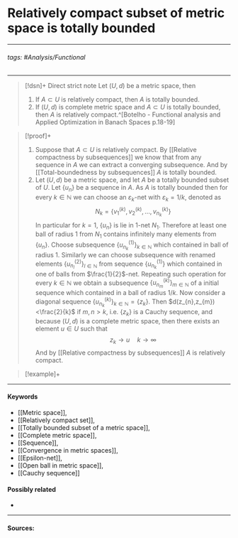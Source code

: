 # Relatively compact subset of metric space is totally bounded
***
###### tags: #Analysis/Functional 
***
>[!dsn]+ Direct strict note
>Let $(U,d)$ be a metric space, then
>1. If $A\subset U$ is relatively compact, then $A$ is totally bounded.
>2. If $(U,d)$ is complete metric space and $A\subset U$ is totally bounded, then $A$ is relatively compact.^[Botelho - Functional analysis and Applied Optimization in Banach Spaces p.18-19]

>[!proof]+
>1. Suppose that $A\subset U$ is relatively compact. By [[Relative compactness by subsequences]] we know that from any sequence in $A$ we can extract a converging subsequence. And by [[Total-boundedness by subsequences]] $A$ is totally bounded.
>2. Let $(U,d)$ be a metric space, and let $A$ be a totally bounded subset of $U$. Let $\{u_{n}\}$ be a sequence in $A$. As $A$ is totally bounded then for every $k\in\mathbb{N}$ we can choose an $\varepsilon_{k}$-net with $\varepsilon_{k}=1/k$, denoted as
>   $$N_{k}=\left\{v_{1}^{(k)},v_{2}^{(k)},\dots,v_{n_{k}}^{(k)}\right\}$$
>   In particular for $k=1$, $\{u_{n}\}$ is lie in $1$-net $N_{1}$. Therefore at least one ball of radius $1$ from $N_{1}$ contains infinitely many elements from $\{u_{n}\}$. Choose subsequence $\left\{u_{n_{k}}^{(1)}\right\}_{k\in\mathbb{N}}$ which contained in ball of radius $1$. Similarly we can choose subsequence with renamed elements $\left\{u_{n_{l}}^{(2)} \right\}_{l\in\mathbb{N}}$ from sequence $\left\{u_{n_{k}}^{(1)} \right\}$ which contained in one of balls from $\frac{1}{2}$-net. Repeating such operation for every $k\in\mathbb{N}$ we obtain a subsequence $\left\{u_{n_{m}}^{(k)}\right\}_{m\in\mathbb{N}}$ of a initial sequence which contained in a ball of radius $1/k$.
>   Now consider a diagonal sequence $\left\{u_{n_{k}}^{(k)}\right\}_{k\in\mathbb{N}}=\{z_{k}\}$. Then $d(z_{n},z_{m})<\frac{2}{k}$ if $m,n>k$, i.e. $\{z_{k}\}$ is a Cauchy sequence, and because $(U,d)$ is a complete metric space, then there exists an element $u\in U$ such that 
>   $$z_{k}\to u\quad k\to\infty$$
>   And by [[Relative compactness by subsequences]] $A$ is relatively compact. 

>[!example]+ 
>
***
#### Keywords
- [[Metric space]],
- [[Relatively compact set]],
- [[Totally bounded subset of a metric space]],
- [[Complete metric space]],
- [[Sequence]],
- [[Convergence in metric spaces]],
- [[Epsilon-net]],
- [[Open ball in metric space]],
- [[Cauchy sequence]]
#### Possibly related
- 
***
#### Sources: